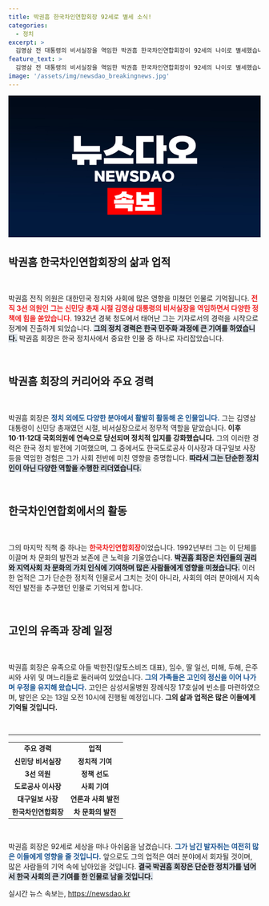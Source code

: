 ```yaml
---
title: 박권흠 한국차인연합회장 92세로 별세 소식!
categories:
  - 정치
excerpt: >
  김영삼 전 대통령의 비서실장을 역임한 박권흠 한국차인연합회장이 92세의 나이로 별세했습니다. 전직 의원이자 중진 정치인인 그의 삶과 업적을 되짚어 보세요!
feature_text: >
  김영삼 전 대통령의 비서실장을 역임한 박권흠 한국차인연합회장이 92세의 나이로 별세했습니다. 전직 의원이자 중진 정치인인 그의 삶과 업적을 되짚어 보세요!
image: '/assets/img/newsdao_breakingnews.jpg'
---
```


<p><img src="/assets/img/newsdao_breakingnews.jpg" alt="koreaapp 속보" /></p>

<h2 data-ke-size="size26">박권흠 한국차인연합회장의 삶과 업적</h2>

<p data-ke-size="size16">&nbsp;</p>

<p>박권흠 전직 의원은 대한민국 정치와 사회에 많은 영향을 미쳤던 인물로 기억됩니다. <b><span style="color: #ee2323;">전직 3선 의원인 그는 신민당 총재 시절 김영삼 대통령의 비서실장을 역임하면서 다양한 정책에 힘을 쏟았습니다.</span></b> 1932년 경북 청도에서 태어난 그는 기자로서의 경력을 시작으로 정계에 진출하게 되었습니다. <b><span style="background-color: #21538527;">그의 정치 경력은 한국 민주화 과정에 큰 기여를 하였습니다.</span></b> 박권흠 회장은 한국 정치사에서 중요한 인물 중 하나로 자리잡았습니다.</p>

<p data-ke-size="size16">&nbsp;</p>

<h2 data-ke-size="size26">박권흠 회장의 커리어와 주요 경력</h2>

<p data-ke-size="size16">&nbsp;</p>

<p>박권흠 회장은 <b><span style="color: #1a5490;">정치 외에도 다양한 분야에서 활발히 활동해 온 인물입니다.</span></b> 그는 김영삼 대통령이 신민당 총재였던 시절, 비서실장으로서 정무적 역할을 맡았습니다. <b><span style="ee2323;">이후 10·11·12대 국회의원에 연속으로 당선되며 정치적 입지를 강화했습니다.</span></b> 그의 이러한 경력은 한국 정치 발전에 기여했으며, 그 중에서도 한국도로공사 이사장과 대구일보 사장 등을 역임한 경험은 그가 사회 전반에 미친 영향을 증명합니다. <b><span style="background-color: #21538527;">따라서 그는 단순한 정치인이 아닌 다양한 역할을 수행한 리더였습니다.</span></b></p>

<p data-ke-size="size16">&nbsp;</p>

<h2 data-ke-size="size26">한국차인연합회에서의 활동</h2>

<p data-ke-size="size16">&nbsp;</p>

<p>그의 마지막 직책 중 하나는 <b><span style="color: #ee2323;">한국차인연합회장</span></b>이었습니다. 1992년부터 그는 이 단체를 이끌며 차 문화의 발전과 보존에 큰 노력을 기울였습니다. <b><span style="background-color: #21538527;">박권흠 회장은 차인들의 권리와 지역사회 차 문화의 가치 인식에 기여하며 많은 사람들에게 영향을 미쳤습니다.</span></b> 이러한 업적은 그가 단순한 정치적 인물로서 그치는 것이 아니라, 사회의 여러 분야에서 지속적인 발전을 추구했던 인물로 기억되게 합니다.</p>

<p data-ke-size="size16">&nbsp;</p>

<h2 data-ke-size="size26">고인의 유족과 장례 일정</h2>

<p data-ke-size="size16">&nbsp;</p>

<p>박권흠 회장은 유족으로 아들 박한진(알토스비즈 대표), 임수, 딸 일선, 미해, 두해, 은주 씨와 사위 및 며느리들로 둘러싸여 있었습니다. <b><span style="color: #1a5490;">그의 가족들은 고인의 정신을 이어 나가며 우정을 유지해 왔습니다.</span></b> 고인은 삼성서울병원 장례식장 17호실에 빈소를 마련하였으며, 발인은 오는 13일 오전 10시에 진행될 예정입니다. <b><span style="ee2323;">그의 삶과 업적은 많은 이들에게 기억될 것입니다.</span></b> </p>

<p data-ke-size="size16">&nbsp;</p>

<hr>

<table style="width: 100%; border-collapse: collapse;">
  <tr>
    <td style="text-align: center; height: 17px;"><b>주요 경력</b></td>
    <td style="text-align: center; height: 17px;"><b>업적</b></td>
  </tr>
  <tr>
    <td style="text-align: center; height: 17px;"><b>신민당 비서실장</b></td>
    <td style="text-align: center; height: 17px;"><b>정치적 기여</b></td>
  </tr>
  <tr>
    <td style="text-align: center; height: 17px;"><b>3선 의원</b></td>
    <td style="text-align: center; height: 17px;"><b>정책 선도</b></td>
  </tr>
  <tr>
    <td style="text-align: center; height: 17px;"><b>도로공사 이사장</b></td>
    <td style="text-align: center; height: 17px;"><b>사회 기여</b></td>
  </tr>
  <tr>
    <td style="text-align: center; height: 17px;"><b>대구일보 사장</b></td>
    <td style="text-align: center; height: 17px;"><b>언론과 사회 발전</b></td>
  </tr>
  <tr>
    <td style="text-align: center; height: 17px;"><b>한국차인연합회장</b></td>
    <td style="text-align: center; height: 17px;"><b>차 문화의 발전</b></td>
  </tr>
</table>

<p data-ke-size="size16">&nbsp;</p>

<p>박권흠 회장은 92세로 세상을 떠나 아쉬움을 남겼습니다. <b><span style="color: #1a5490;">그가 남긴 발자취는 여전히 많은 이들에게 영향을 줄 것입니다.</span></b> 앞으로도 그의 업적은 여러 분야에서 회자될 것이며, 많은 사람들의 기억 속에 남아있을 것입니다. <b><span style="background-color: #21538527;">결국 박권흠 회장은 단순한 정치가를 넘어서 한국 사회의 큰 기여를 한 인물로 남을 것입니다.</span></b></p>
실시간 뉴스 속보는, <a href="https://newsdao.kr" rel="dofollow">https://newsdao.kr</a>


